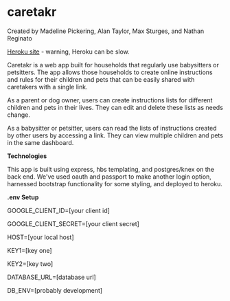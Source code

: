 # caretakr

Created by Madeline Pickering, Alan Taylor, Max Sturges, and Nathan Reginato

[Heroku site](https://caretakr.herokuapp.com/) - warning, Heroku can be slow.

Caretakr is a web app built for households that regularly use babysitters or petsitters. The app allows those households to create online instructions and rules for their children and pets that can be easily shared with caretakers with a single link.

As a parent or dog owner, users can create instructions lists for different children and pets in their lives. They can edit and delete these lists as needs change.

As a babysitter or petsitter, users can read the lists of instructions created by other users by accessing a link. They can view multiple children and pets in the same dashboard.

**Technologies**

This app is built using express, hbs templating, and postgres/knex on the back end. We've used oauth and passport to make another login option, harnessed bootstrap functionality for some styling, and deployed to heroku.

**.env Setup**

GOOGLE_CLIENT_ID=[your client id]

GOOGLE_CLIENT_SECRET=[your client secret]

HOST=[your local host]

KEY1=[key one]

KEY2=[key two]

DATABASE_URL=[database url]

DB_ENV=[probably development]
